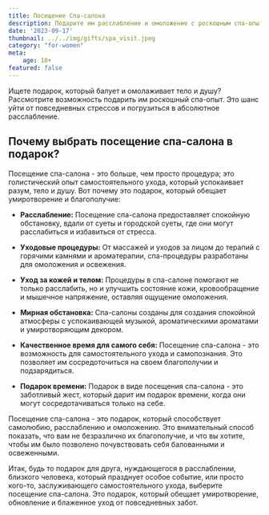 ```yaml
---
title: Посещение Спа-салона
description: Подарите им расслабление и омоложение с роскошным спа-опытом.
date: '2023-09-17'
thumbnail: ../../img/gifts/spa_visit.jpeg
category: "for-women"
meta:
    age: 18+
featured: false
---
```

Ищете подарок, который балует и омолаживает тело и душу? Рассмотрите возможность подарить им роскошный спа-опыт. Это шанс уйти от повседневных стрессов и погрузиться в абсолютное расслабление.

## Почему выбрать посещение спа-салона в подарок?

Посещение спа-салона - это больше, чем просто процедура; это голистический опыт самостоятельного ухода, который успокаивает разум, тело и душу. Вот почему это подарок, который обещает умиротворение и благополучие:

- **Расслабление:** Посещение спа-салона предоставляет спокойную обстановку, вдали от суеты и городской суеты, где они могут расслабиться и избавиться от стресса.

- **Уходовые процедуры:** От массажей и уходов за лицом до терапий с горячими камнями и ароматерапии, спа-процедуры разработаны для омоложения и освежения.

- **Уход за кожей и телом:** Процедуры в спа-салоне помогают не только расслабить, но и улучшить состояние кожи, кровообращение и мышечное напряжение, оставляя ощущение омоложения.

- **Мирная обстановка:** Спа-салоны созданы для создания спокойной атмосферы с успокаивающей музыкой, ароматическими ароматами и умиротворяющим декором.

- **Качественное время для самого себя:** Посещение спа-салона - это возможность для самостоятельного ухода и самопознания. Это позволяет им сосредоточиться на своем благополучии и подзарядиться.

- **Подарок времени:** Подарок в виде посещения спа-салона - это заботливый жест, который дарит им подарок времени, когда они могут сосредотачиваться только на себе.

Посещение спа-салона - это подарок, который способствует самолюбию, расслаблению и омоложению. Это внимательный способ показать, что вам не безразлично их благополучие, и что вы хотите, чтобы им было позволено почувствовать себя балованными и освеженными.

Итак, будь то подарок для друга, нуждающегося в расслаблении, близкого человека, который празднует особое событие, или просто кого-то, заслуживающего самостоятельного ухода, выберите посещение спа-салона. Это подарок, который обещает умиротворение, обновление и блаженное уход от повседневных забот.
